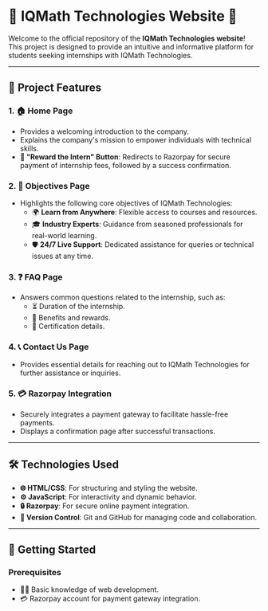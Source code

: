 # 🌟 IQMath Technologies Website 🌟  

Welcome to the official repository of the **IQMath Technologies website**! This project is designed to provide an intuitive and informative platform for students seeking internships with IQMath Technologies.  

---

## 📌 **Project Features**  

### 1. 🏠 **Home Page**  
- Provides a welcoming introduction to the company.  
- Explains the company's mission to empower individuals with technical skills.  
- **🎯 "Reward the Intern" Button**: Redirects to Razorpay for secure payment of internship fees, followed by a success confirmation.  

### 2. 🎯 **Objectives Page**  
- Highlights the following core objectives of IQMath Technologies:  
  - 🌍 **Learn from Anywhere**: Flexible access to courses and resources.  
  - 🎓 **Industry Experts**: Guidance from seasoned professionals for real-world learning.  
  - 🛡️ **24/7 Live Support**: Dedicated assistance for queries or technical issues at any time.  

### 3. ❓ **FAQ Page**  
- Answers common questions related to the internship, such as:  
  - ⏳ Duration of the internship.  
  - 🎁 Benefits and rewards.  
  - 📜 Certification details.  

### 4. 📞 **Contact Us Page**  
- Provides essential details for reaching out to IQMath Technologies for further assistance or inquiries.  

### 5. 💳 **Razorpay Integration**  
- Securely integrates a payment gateway to facilitate hassle-free payments.  
- Displays a confirmation page after successful transactions.  

---

## 🛠️ **Technologies Used**  

- **🌐 HTML/CSS**: For structuring and styling the website.  
- **⚙️ JavaScript**: For interactivity and dynamic behavior.  
- **🔒 Razorpay**: For secure online payment integration.  
- **📂 Version Control**: Git and GitHub for managing code and collaboration.  

---

## 🚀 **Getting Started**  

### Prerequisites  
- 🧑‍💻 Basic knowledge of web development.  
- 💳 Razorpay account for payment gateway integration.  

